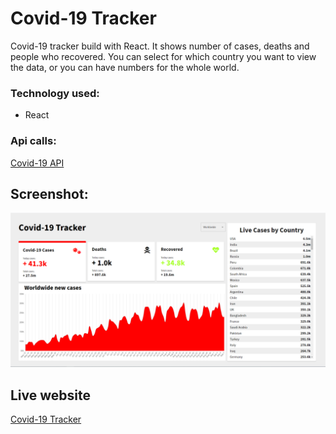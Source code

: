 # Covid-19 Tracker

Covid-19 tracker build with React. It shows number of cases, deaths and people who recovered.
You can select for which country you want to view the data, or you can have numbers for the whole world.

### Technology used:

- React

### Api calls:

[Covid-19 API](https://disease.sh/docs/#/)

## Screenshot:

![HomeScreen](https://github.com/NejcPivec/Covid-19-Tracker/blob/master/src/img/homescreen.png)

## Live website

[Covid-19 Tracker](https://condescending-bose-3bcdfe.netlify.app/)
